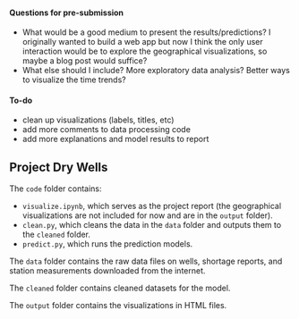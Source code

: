 #### Questions for pre-submission
- What would be a good medium to present the results/predictions? I originally wanted to build a web app but now I think the only user interaction would be to explore the geographical visualizations, so maybe a blog post would suffice?
- What else should I include? More exploratory data analysis? Better ways to visualize the time trends?

#### To-do
- clean up visualizations (labels, titles, etc)
- add more comments to data processing code
- add more explanations and model results to report

## Project Dry Wells
The `code` folder contains:
- `visualize.ipynb`, which serves as the project report (the geographical visualizations are not included for now and are in the `output` folder).
- `clean.py`, which cleans the data in the `data` folder and outputs them to the `cleaned` folder.
- `predict.py`, which runs the prediction models.

The `data` folder contains the raw data files on wells, shortage reports, and station measurements downloaded from the internet.

The `cleaned` folder contains cleaned datasets for the model.

The `output` folder contains the visualizations in HTML files.
